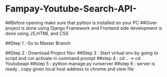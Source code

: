 # Fampay-Youtube-Search-API-


##Before opening make sure that pyhton is installed on your PC 
##Giver project is done using Django Framework and Frontend side development is done using JS,HTML and CSS

##Step 1 : Go to Master Branch


##Step 2 : Download Project file<
##Step 3 : Start virtual env by going to script and run activate in command prompt</n>
##step 4 : cd ..  -> cd Youtubeapi</n>
##step 5 : python manage.py runserver</n>
##step 6 : server is ready ..copy given local host address to chrome and view file</n>
